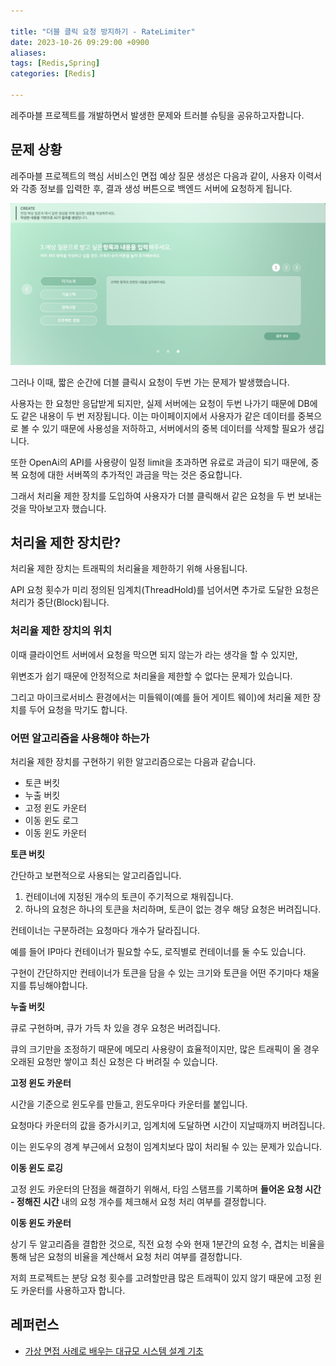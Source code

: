 ```yaml
---

title: "더블 클릭 요청 방지하기 - RateLimiter"
date: 2023-10-26 09:29:00 +0900
aliases: 
tags: [Redis,Spring]
categories: [Redis]

---
```


레주마블 프로젝트를 개발하면서 발생한 문제와 트러블 슈팅을 공유하고자합니다.

## **문제 상황**

레주마블 프로젝트의 핵심 서비스인 면접 예상 질문 생성은 다음과 같이, 사용자 이력서와 각종 정보를 입력한 후, 결과 생성 버튼으로 백엔드 서버에 요청하게 됩니다.

![problem](/assets/img/2023-10-26-rate-limit-by-redis/process.webp)

그러나 이때, 짧은 순간에 더블 클릭시 요청이 두번 가는 문제가 발생했습니다.

사용자는 한 요청만 응답받게 되지만, 실제 서버에는 요청이 두번 나가기 때문에 DB에도 같은 내용이 두 번 저장됩니다. 이는 마이페이지에서 사용자가 같은 데이터를 중복으로 볼 수 있기 때문에 사용성을 저하하고, 서버에서의 중복 데이터를 삭제할 필요가 생깁니다.

또한 OpenAi의 API를 사용량이 일정 limit을 초과하면 유료로 과금이 되기 때문에, 중복 요청에 대한 서버쪽의 추가적인 과금을 막는 것은 중요합니다.

그래서 처리율 제한 장치를 도입하여 사용자가 더블 클릭해서 같은 요청을 두 번 보내는 것을 막아보고자 했습니다.

## **처리율 제한 장치란?**

처리율 제한 장치는 트래픽의 처리율을 제한하기 위해 사용됩니다.

API 요청 횟수가 미리 정의된 임계치(ThreadHold)를 넘어서면 추가로 도달한 요청은 처리가 중단(Block)됩니다.

### **처리율 제한 장치의 위치**

이때 클라이언트 서버에서 요청을 막으면 되지 않는가 라는 생각을 할 수 있지만,

위변조가 쉽기 때문에 안정적으로 처리율을 제한할 수 없다는 문제가 있습니다.

그리고 마이크로서비스 환경에서는 미들웨이(예를 들어 게이트 웨이)에 처리율 제한 장치를 두어 요청을 막기도 합니다.

### **어떤 알고리즘을 사용해야 하는가**

처리율 제한 장치를 구현하기 위한 알고리즘으로는 다음과 같습니다.

- 토큰 버킷
- 누출 버킷
- 고정 윈도 카운터
- 이동 윈도 로그
- 이동 윈도 카운터

**토큰 버킷**

간단하고 보편적으로 사용되는 알고리즘입니다.

1. 컨테이너에 지정된 개수의 토큰이 주기적으로 채워집니다.
2. 하나의 요청은 하나의 토큰을 처리하며, 토큰이 없는 경우 해당 요청은 버려집니다.

컨테이너는 구분하려는 요청마다 개수가 달라집니다.

예를 들어 IP마다 컨테이너가 필요할 수도, 로직별로 컨테이너를 둘 수도 있습니다.

구현이 간단하지만 컨테이너가 토큰을 담을 수 있는 크기와 토큰을 어떤 주기마다 채울지를 튜닝해야합니다.

**누출 버킷**

큐로 구현하며, 큐가 가득 차 있을 경우 요청은 버려집니다.

큐의 크기만을 조정하기 때문에 메모리 사용량이 효율적이지만, 많은 트래픽이 올 경우 오래된 요청만 쌓이고 최신 요청은 다 버려질 수 있습니다.

**고정 윈도 카운터**

시간을 기준으로 윈도우를 만들고, 윈도우마다 카운터를 붙입니다.

요청마다 카운터의 값을 증가시키고, 임계치에 도달하면 시간이 지날때까지 버려집니다.

이는 윈도우의 경계 부근에서 요청이 임계치보다 많이 처리될 수 있는 문제가 있습니다.

**이동 윈도 로깅**

고정 윈도 카운터의 단점을 해결하기 위해서, 타임 스탬프를 기록하며 **들어온 요청 시간 - 정해진 시간** 내의 요청 개수를 체크해서 요청 처리 여부를 결정합니다.

**이동 윈도 카운터**

상기 두 알고리즘을 결합한 것으로, 직전 요청 수와 현재 1분간의 요청 수, 겹치는 비율을 통해 남은 요청의 비율을 계산해서 요청 처리 여부를 결정합니다.

저희 프로젝트는 분당 요청 횟수를 고려할만큼 많은 트래픽이 있지 않기 때문에 고정 윈도 카운터를 사용하고자 합니다.




## **레퍼런스**

- [가상 면접 사례로 배우는 대규모 시스템 설계 기초](https://www.yes24.com/Product/Goods/102819435)




